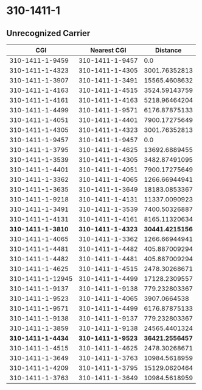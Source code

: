# 310-1411-1
## Unrecognized Carrier


| CGI | Nearest CGI | Distance |
|-----|-------------|----------|
| 310-1411-1-9459 | 310-1411-1-9457 | 0.0 |
| 310-1411-1-4323 | 310-1411-1-4305 | 3001.76352813 |
| 310-1411-1-3907 | 310-1411-1-3491 | 15565.4608632 |
| 310-1411-1-4163 | 310-1411-1-4515 | 3524.59143759 |
| 310-1411-1-4161 | 310-1411-1-4163 | 5218.96464204 |
| 310-1411-1-4499 | 310-1411-1-9571 | 6176.87875133 |
| 310-1411-1-4051 | 310-1411-1-4401 | 7900.17275649 |
| 310-1411-1-4305 | 310-1411-1-4323 | 3001.76352813 |
| 310-1411-1-9457 | 310-1411-1-9457 | 0.0 |
| 310-1411-1-3795 | 310-1411-1-4625 | 13692.6889455 |
| 310-1411-1-3539 | 310-1411-1-4305 | 3482.87491095 |
| 310-1411-1-4401 | 310-1411-1-4051 | 7900.17275649 |
| 310-1411-1-3362 | 310-1411-1-4065 | 1266.66944941 |
| 310-1411-1-3635 | 310-1411-1-3649 | 18183.0853367 |
| 310-1411-1-9218 | 310-1411-1-4131 | 11337.0090923 |
| 310-1411-1-3491 | 310-1411-1-3539 | 7400.50326887 |
| 310-1411-1-4131 | 310-1411-1-4161 | 8165.11320634 |
| **310-1411-1-3810** | **310-1411-1-4323** | **30441.4215156** |
| 310-1411-1-4065 | 310-1411-1-3362 | 1266.66944941 |
| 310-1411-1-4481 | 310-1411-1-4482 | 405.887009294 |
| 310-1411-1-4482 | 310-1411-1-4481 | 405.887009294 |
| 310-1411-1-4625 | 310-1411-1-4515 | 2478.30268671 |
| 310-1411-1-12945 | 310-1411-1-4499 | 17128.2309557 |
| 310-1411-1-9137 | 310-1411-1-9138 | 779.232803367 |
| 310-1411-1-9523 | 310-1411-1-4065 | 3907.0664538 |
| 310-1411-1-9571 | 310-1411-1-4499 | 6176.87875133 |
| 310-1411-1-9138 | 310-1411-1-9137 | 779.232803367 |
| 310-1411-1-3859 | 310-1411-1-9138 | 24565.4401324 |
| **310-1411-1-4434** | **310-1411-1-9523** | **36421.2556457** |
| 310-1411-1-4515 | 310-1411-1-4625 | 2478.30268671 |
| 310-1411-1-3649 | 310-1411-1-3763 | 10984.5618959 |
| 310-1411-1-4209 | 310-1411-1-3795 | 15129.0620464 |
| 310-1411-1-3763 | 310-1411-1-3649 | 10984.5618959 |
